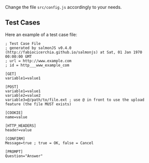 Change the file `src/config.js` accordingly to your needs.

## Test Cases

Here an example of a test case file:

```
; Test Case File
; generated by salmonJS v0.4.0 (http://fabiocicerchia.github.io/salmonjs) at Sat, 01 Jan 1970 00:00:00 GMT
; url = http://www.example.com
; id = http___www_example_com

[GET]
variable1=value1

[POST]
variable1=value1
variable2=value2
variable3=@/path/to/file.ext ; use @ in front to use the upload feature (the file MUST exists)

[COOKIE]
name=value

[HTTP_HEADERS]
header=value

[CONFIRM]
Message=true ; true = OK, false = Cancel

[PROMPT]
Question="Answer"
```
